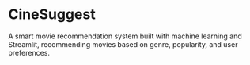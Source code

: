 # CineSuggest
A smart movie recommendation system built with machine learning and Streamlit, recommending movies based on genre, popularity, and user preferences.
